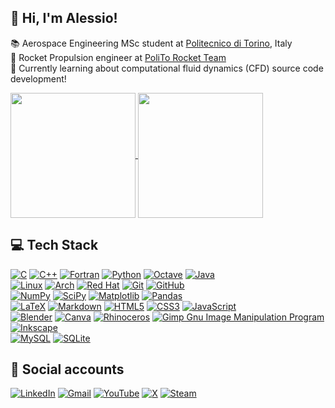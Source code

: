 ## 👋 Hi, I'm Alessio!
:books: Aerospace Engineering MSc student at [Politecnico di Torino](https://www.polito.it/), Italy<br/>
:rocket: Rocket Propulsion engineer at [PoliTo Rocket Team](https://www.politorocketteam.it/)<br/>
:thought_balloon: Currently learning about computational fluid dynamics (CFD) source code development!<br/>

<!-- GitHub stats from https://github.com/anuraghazra/github-readme-stats -->
<a href="https://github.com/alessio26gas">
  <img height=200 align="center" src="https://github-readme-stats.vercel.app/api?username=alessio26gas&rank_icon=github&theme=tokyonight&hide_border=true" />
</a>
<a href="https://github.com/alessio26gas">
  <img height=200 align="center" src="https://github-readme-stats.vercel.app/api/top-langs?username=alessio26gas&theme=tokyonight&layout=donut&hide_border=true&langs_count=8&card_width=320" />
</a>

## 💻 Tech Stack
<!-- Badges from https://github.com/Ileriayo/markdown-badges -->
[![C](https://img.shields.io/badge/c-%2300599C.svg?style=for-the-badge&logo=c&logoColor=white)](https://github.com/alessio26gas)
[![C++](https://img.shields.io/badge/c++-%2300599C.svg?style=for-the-badge&logo=c%2B%2B&logoColor=white)](https://github.com/alessio26gas)
[![Fortran](https://img.shields.io/badge/Fortran-%23734F96.svg?style=for-the-badge&logo=fortran&logoColor=white)](https://github.com/alessio26gas)
[![Python](https://img.shields.io/badge/python-3670A0?style=for-the-badge&logo=python&logoColor=ffdd54)](https://github.com/alessio26gas)
[![Octave](https://img.shields.io/badge/OCTAVE-darkblue?style=for-the-badge&logo=octave&logoColor=fcd683)](https://github.com/alessio26gas)
[![Java](https://img.shields.io/badge/java-%23ED8B00.svg?style=for-the-badge&logo=openjdk&logoColor=white)](https://github.com/alessio26gas)<br/>
[![Linux](https://img.shields.io/badge/Linux-FCC624?style=for-the-badge&logo=linux&logoColor=black)](https://github.com/alessio26gas)
[![Arch](https://img.shields.io/badge/Arch%20Linux-1793D1?logo=arch-linux&logoColor=fff&style=for-the-badge)](https://github.com/alessio26gas)
[![Red Hat](https://img.shields.io/badge/Red%20Hat-EE0000?style=for-the-badge&logo=redhat&logoColor=white)](https://github.com/alessio26gas)
[![Git](https://img.shields.io/badge/git-%23F05033.svg?style=for-the-badge&logo=git&logoColor=white)](https://github.com/alessio26gas)
[![GitHub](https://img.shields.io/badge/github-%23121011.svg?style=for-the-badge&logo=github&logoColor=white)](https://github.com/alessio26gas)<br/>
[![NumPy](https://img.shields.io/badge/numpy-%23013243.svg?style=for-the-badge&logo=numpy&logoColor=white)](https://github.com/alessio26gas)
[![SciPy](https://img.shields.io/badge/SciPy-%230C55A5.svg?style=for-the-badge&logo=scipy&logoColor=%white)](https://github.com/alessio26gas)
[![Matplotlib](https://img.shields.io/badge/Matplotlib-%23ffffff.svg?style=for-the-badge&logo=Matplotlib&logoColor=black)](https://github.com/alessio26gas)
[![Pandas](https://img.shields.io/badge/pandas-%23150458.svg?style=for-the-badge&logo=pandas&logoColor=white)](https://github.com/alessio26gas)<br/>
[![LaTeX](https://img.shields.io/badge/latex-%23008080.svg?style=for-the-badge&logo=latex&logoColor=white)](https://github.com/alessio26gas)
[![Markdown](https://img.shields.io/badge/markdown-%23000000.svg?style=for-the-badge&logo=markdown&logoColor=white)](https://github.com/alessio26gas)
[![HTML5](https://img.shields.io/badge/html5-%23E34F26.svg?style=for-the-badge&logo=html5&logoColor=white)](https://github.com/alessio26gas)
[![CSS3](https://img.shields.io/badge/css3-%231572B6.svg?style=for-the-badge&logo=css3&logoColor=white)](https://github.com/alessio26gas)
[![JavaScript](https://img.shields.io/badge/javascript-%23323330.svg?style=for-the-badge&logo=javascript&logoColor=%23F7DF1E)](https://github.com/alessio26gas)<br/>
[![Blender](https://img.shields.io/badge/blender-%23F5792A.svg?style=for-the-badge&logo=blender&logoColor=white)](https://github.com/alessio26gas)
[![Canva](https://img.shields.io/badge/Canva-%2300C4CC.svg?style=for-the-badge&logo=Canva&logoColor=white)](https://github.com/alessio26gas)
[![Rhinoceros](https://img.shields.io/badge/Rhinoceros-801010?style=for-the-badge&logo=rhinoceros&logoColor=white)](https://github.com/alessio26gas)
[![Gimp Gnu Image Manipulation Program](https://img.shields.io/badge/Gimp-657D8B?style=for-the-badge&logo=gimp&logoColor=FFFFFF)](https://github.com/alessio26gas)
[![Inkscape](https://img.shields.io/badge/Inkscape-e0e0e0?style=for-the-badge&logo=inkscape&logoColor=080A13)](https://github.com/alessio26gas)<br/>
[![MySQL](https://img.shields.io/badge/mysql-4479A1.svg?style=for-the-badge&logo=mysql&logoColor=white)](https://github.com/alessio26gas)
[![SQLite](https://img.shields.io/badge/sqlite-%2307405e.svg?style=for-the-badge&logo=sqlite&logoColor=white)](https://github.com/alessio26gas)

## :email: Social accounts
[![LinkedIn](https://img.shields.io/badge/linkedin-%230077B5.svg?style=for-the-badge&logo=linkedin&logoColor=white)](https://www.linkedin.com/in/alessioimprota/)
[![Gmail](https://img.shields.io/badge/Gmail-D14836?style=for-the-badge&logo=gmail&logoColor=white)](mailto:alessio26gas@libero.it)
[![YouTube](https://img.shields.io/badge/YouTube-%23FF0000.svg?style=for-the-badge&logo=YouTube&logoColor=white)](https://www.youtube.com/alessio26gaspvp)
[![X](https://img.shields.io/badge/X-%23000000.svg?style=for-the-badge&logo=X&logoColor=white)](https://x.com/Alessio26gas)
[![Steam](https://img.shields.io/badge/steam-%23000000.svg?style=for-the-badge&logo=steam&logoColor=white)](https://steamcommunity.com/id/Alessio26gas)
